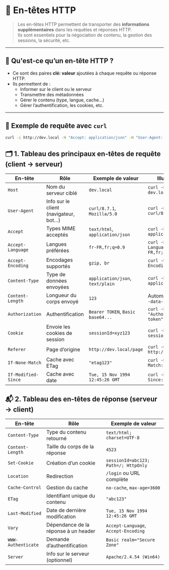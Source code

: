# 🧾 En-têtes HTTP

> Les en-têtes HTTP permettent de transporter des **informations supplémentaires** dans les requêtes et réponses HTTP.  
> Ils sont essentiels pour la négociation de contenu, la gestion des sessions, la sécurité, etc.

---

## 📌 Qu'est-ce qu’un en-tête HTTP ?

- Ce sont des paires **clé: valeur** ajoutées à chaque requête ou réponse HTTP.
- Ils permettent de :
  - Informer sur le client ou le serveur
  - Transmettre des métadonnées
  - Gérer le contenu (type, langue, cache…)
  - Gérer l’authentification, les cookies, etc.

---

## 🧪 Exemple de requête avec `curl`

```bash
curl -i http://dev.local -H "Accept: application/json" -H "User-Agent: curl/8.7.1"
```

## 🗂️ 1. Tableau des principaux en-têtes de requête (client → serveur)

| En-tête             | Rôle                                   | Exemple de valeur                      | Illustration `curl`                         |
|---------------------|----------------------------------------|----------------------------------------|---------------------------------------------|
| `Host`              | Nom du serveur ciblé                   | `dev.local`                            | `curl -H "Host: dev.local"`                 |
| `User-Agent`        | Info sur le client (navigateur, bot…) | `curl/8.7.1`, `Mozilla/5.0`            | `curl -H "User-Agent: curl/8.7.1"`          |
| `Accept`            | Types MIME acceptés                    | `text/html`, `application/json`        | `curl -H "Accept: application/json"`        |
| `Accept-Language`   | Langues préférées                      | `fr-FR,fr;q=0.9`                        | `curl -H "Accept-Language: fr-FR,fr;q=0.9"` |
| `Accept-Encoding`   | Encodages supportés                    | `gzip, br`                             | `curl -H "Accept-Encoding: gzip"`           |
| `Content-Type`      | Type de données envoyées               | `application/json`, `text/plain`       | `curl -H "Content-Type: application/json"`  |
| `Content-Length`    | Longueur du corps envoyé               | `123`                                  | Automatique ou avec `--data-binary`         |
| `Authorization`     | Authentification                       | `Bearer TOKEN`, `Basic base64...`      | `curl -H "Authorization: Bearer token"`     |
| `Cookie`            | Envoie les cookies de session          | `sessionId=xyz123`                     | `curl -H "Cookie: sessionId=abc"`           |
| `Referer`           | Page d’origine                         | `http://dev.local/page`                | `curl -H "Referer: http://dev.local/page"`  |
| `If-None-Match`     | Cache avec ETag                        | `"etag123"`                            | `curl -H "If-None-Match: \"etag123\""`      |
| `If-Modified-Since` | Cache avec date                        | `Tue, 15 Nov 1994 12:45:26 GMT`        | `curl -H "If-Modified-Since: ..."`          |

## 📬 2. Tableau des en-têtes de réponse (serveur → client)

| En-tête              | Rôle                                  | Exemple de valeur                         |
|----------------------|---------------------------------------|-------------------------------------------|
| `Content-Type`       | Type du contenu retourné              | `text/html; charset=UTF-8`                |
| `Content-Length`     | Taille du corps de la réponse         | `4523`                                    |
| `Set-Cookie`         | Création d’un cookie                  | `sessionId=abc123; Path=/; HttpOnly`      |
| `Location`           | Redirection                          | `/login` ou URL complète                  |
| `Cache-Control`      | Gestion du cache                     | `no-cache`, `max-age=3600`                |
| `ETag`               | Identifiant unique du contenu         | `"abc123"`                                |
| `Last-Modified`      | Date de dernière modification         | `Tue, 15 Nov 1994 12:45:26 GMT`           |
| `Vary`               | Dépendance de la réponse à un header  | `Accept-Language`, `Accept-Encoding`      |
| `WWW-Authenticate`   | Demande d’authentification            | `Basic realm="Secure Zone"`               |
| `Server`             | Info sur le serveur (optionnel)       | `Apache/2.4.54 (Win64)`                   |
